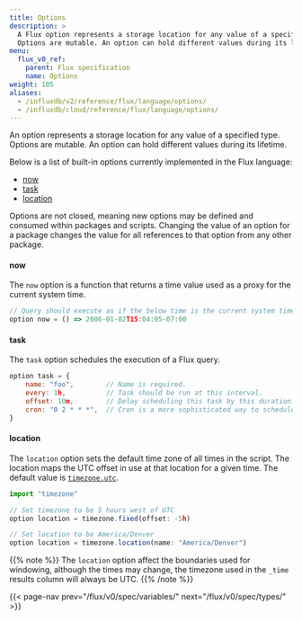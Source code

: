 ```yaml
---
title: Options
description: >
  A Flux option represents a storage location for any value of a specified type.
  Options are mutable. An option can hold different values during its lifetime.
menu:
  flux_v0_ref:
    parent: Flux specification
    name: Options
weight: 105
aliases:
  - /influxdb/v2/reference/flux/language/options/
  - /influxdb/cloud/reference/flux/language/options/
---
```


An option represents a storage location for any value of a specified type.
Options are mutable.
An option can hold different values during its lifetime.

Below is a list of built-in options currently implemented in the Flux language:

- [now](#now)
- [task](#task)
- [location](#location)

Options are not closed, meaning new options may be defined and consumed within packages and scripts.
Changing the value of an option for a package changes the value for all references
to that option from any other package.

#### now
The `now` option is a function that returns a time value used as a proxy for the current system time.

```js
// Query should execute as if the below time is the current system time
option now = () => 2006-01-02T15:04:05-07:00
```

#### task
The `task` option schedules the execution of a Flux query.

```js
option task = {
    name: "foo",        // Name is required.
    every: 1h,          // Task should be run at this interval.
    offset: 10m,        // Delay scheduling this task by this duration.
    cron: "0 2 * * *",  // Cron is a more sophisticated way to schedule. 'every' and 'cron' are mutually exclusive.
}
```

#### location
The `location` option sets the default time zone of all times in the script.
The location maps the UTC offset in use at that location for a given time.
The default value is [`timezone.utc`](/flux/v0/stdlib/timezone/#constants).

```js
import "timezone"

// Set timezone to be 5 hours west of UTC
option location = timezone.fixed(offset: -5h)

// Set location to be America/Denver
option location = timezone.location(name: "America/Denver")
```

{{% note %}}
The `location` option affect the boundaries used for windowing, although the times may change, the timezone used in the `_time` results column will always be UTC.
{{% /note %}}


{{< page-nav prev="/flux/v0/spec/variables/" next="/flux/v0/spec/types/" >}}
